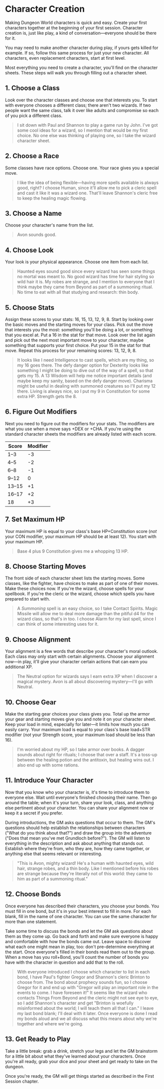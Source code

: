 # Character Creation

Making Dungeon World characters is quick and easy. Create your first characters together at the beginning of your first session. Character creation is, just like play, a kind of conversation—everyone should be there for it.

You may need to make another character during play, if yours gets killed for example. If so, follow this same process for just your new character. All characters, even replacement characters, start at first level.

Most everything you need to create a character, you'll find on the character sheets. These steps will walk you through filling out a character sheet.

## 1\. Choose a Class

Look over the character classes and choose one that interests you. To start with everyone chooses a different class; there aren't two wizards. If two people want the same class, talk it over like adults and compromise so each of you pick a different class.

> I sit down with Paul and Shannon to play a game run by John. I've got some cool ideas for a wizard, so I mention that would be my first choice. No one else was thinking of playing one, so I take the wizard character sheet.

## 2\. Choose a Race

Some classes have race options. Choose one. Your race gives you a special move.

> I like the idea of being flexible—having more spells available is always good, right? I choose Human, since it'll allow me to pick a cleric spell and cast it like it was a wizard one. That'll leave Shannon's cleric free to keep the healing magic flowing.

## 3\. Choose a Name

Choose your character's name from the list.

> Avon sounds good.

## 4\. Choose Look

Your look is your physical appearance. Choose one item from each list.

> Haunted eyes sound good since every wizard has seen some things no mortal was meant to. No good wizard has time for hair styling so wild hair it is. My robes are strange, and I mention to everyone that I think maybe they came from Beyond as part of a summoning ritual. No time to eat with all that studying and research: thin body.

## 5\. Choose Stats

Assign these scores to your stats: 16, 15, 13, 12, 9, 8. Start by looking over the basic moves and the starting moves for your class. Pick out the move that interests you the most: something you'll be doing a lot, or something that you excel at. Put a 16 in the stat for that move. Look over the list again and pick out the next most important move to your character, maybe something that supports your first choice. Put your 15 in the stat for that move. Repeat this process for your remaining scores: 13, 12, 9, 8.

> It looks like I need Intelligence to cast spells, which are my thing, so my 16 goes there. The defy danger option for Dexterity looks like something I might be doing to dive out of the way of a spell, so that gets my 15. A 13 Wisdom will help me notice important details (and maybe keep my sanity, based on the defy danger move). Charisma might be useful in dealing with summoned creatures so I'll put my 12 there. Living is always nice, so I put my 9 in Constitution for some extra HP. Strength gets the 8.

## 6\. Figure Out Modifiers

Next you need to figure out the modifiers for your stats. The modifiers are what you use when a move says +DEX or +CHA. If you're using the standard character sheets the modifiers are already listed with each score.

| Score | Modifier |
| ----- | -------- |
| 1–3   | -3       |
| 4–5   | -2       |
| 6–8   | -1       |
| 9–12  | 0        |
| 13–15 | +1       |
| 16–17 | +2       |
| 18    | +3       |

## 7\. Set Maximum HP

Your maximum HP is equal to your class's base HP+Constitution score (*not* your CON modifier, your maximum HP should be at least 12). You start with your maximum HP.

> Base 4 plus 9 Constitution gives me a whopping 13 HP.

## 8\. Choose Starting Moves

The front side of each character sheet lists the starting moves. Some classes, like the fighter, have choices to make as part of one of their moves. Make these choices now. If you're the wizard, choose spells for your spellbook. If you're the cleric or the wizard, choose which spells you have prepared to start with.

> A *Summoning* spell is an easy choice, so I take Contact Spirits. Magic Missile will allow me to deal more damage than the pitiful d4 for the wizard class, so that's in too. I choose Alarm for my last spell, since I can think of some interesting uses for it.

## 9\. Choose Alignment

Your alignment is a few words that describe your character's moral outlook. Each class may only start with certain alignments. Choose your alignment now—in play, it'll give your character certain actions that can earn you additional XP.

> The Neutral option for wizards says I earn extra XP when I discover a magical mystery. Avon is all about discovering mystery—I'll go with Neutral.

## 10\. Choose Gear

Make the starting gear choices your class gives you. Total up the armor your gear and starting moves give you and note it on your character sheet. Keep your load in mind, especially for later—it limits how much you can easily carry. Your maximum load is equal to your class's base load+STR modifier (*not* your Strength score, your maximum load should be less than 16).

> I'm worried about my HP, so I take armor over books. A dagger sounds about right for rituals; I choose that over a staff. It's a toss-up between the healing potion and the antitoxin, but healing wins out. I also end up with some rations.

## 11\. Introduce Your Character

Now that you know who your character is, it's time to introduce them to everyone else. Wait until everyone's finished choosing their name. Then go around the table; when it's your turn, share your look, class, and anything else pertinent about your character. You can share your alignment now or keep it a secret if you prefer.

During introductions, the GM asks questions that occur to them. The GM's questions should help establish the relationships between characters ("What do you think about that?") and draw the group into the adventure ("Does that mean you've met Grundloch before?"). The GM will listen to everything in the description and ask about anything that stands out. Establish where they're from, who they are, how they came together, or anything else that seems relevant or interesting.

> "This is Avon, mighty wizard\! He's a human with haunted eyes, wild hair, strange robes, and a thin body. Like I mentioned before his robes are strange because they're literally not of this world: they came to him as part of a summoning ritual."

## 12\. Choose Bonds

Once everyone has described their characters, you choose your bonds. You must fill in one bond, but it's in your best interest to fill in more. For each blank, fill in the name of one character. You can use the same character for more than one statement.

Take some time to discuss the bonds and let the GM ask questions about them as they come up. Go back and forth and make sure everyone is happy and comfortable with how the bonds came out. Leave space to discover what each one might mean in play, too: don't pre-determine everything at the start. Once everyone's filled in their bonds read them out to the group. When a move has you roll+Bond, you'll count the number of bonds you have with the character in question and add that to the roll.

> With everyone introduced I choose which character to list in each bond, I have Paul's fighter Gregor and Shannon's cleric Brinton to choose from. The bond about prophecy sounds fun, so I choose Gregor for it and end up with "Gregor will play an important role in the events to come. I have foreseen it\!" It seems like the wizard who contacts Things From Beyond and the cleric might not see eye to eye, so I add Shannon's character and get "Brinton is woefully misinformed about the world; I will teach them all that I can." I leave my last bond blank; I'll deal with it later. Once everyone is done I read my bonds aloud and we all discuss what this means about why we're together and where we're going.

## 13\. Get Ready to Play

Take a little break: grab a drink, stretch your legs and let the GM brainstorm for a little bit about what they've learned about your characters. Once you're all ready, grab your dice and your sheet and get ready to take on the dungeon.

Once you're ready, the GM will get things started as described in the First Session chapter.
